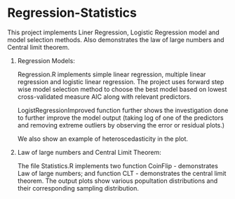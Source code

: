 # Regression-Statistics
This project implements Liner Regression, Logistic Regression model and model selection methods. Also demonstrates the law of large numbers and Central limit theorem.

1. Regression Models:

   Regression.R implements simple linear regression, multiple linear regression and logistic linear regression. The project uses forward      step wise model selection method to choose the best model based on lowest cross-validated measure AIC along with relevant predictors.
   
   LogistRegressionImproved function further shows the investigation done to further improve the model output (taking log of one of the      predictors and removing extreme outliers by observing the error or residual plots.)
   
   We also show an example of heteroscedasticity in the plot.

2. Law of large numbers and Central Limit Theorem:

   The file Statistics.R implements two function CoinFlip - demonstrates Law of large numbers; and function CLT - demonstrates the central    limit theorem. The output plots show various popultation distributions and their corresponding sampling distribution.
 
